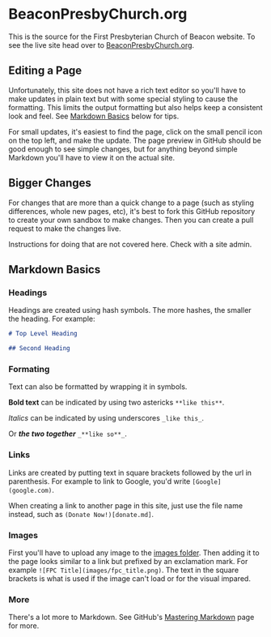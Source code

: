 # BeaconPresbyChurch.org

This is the source for the First Presbyterian Church of Beacon website.
To see the live site head over to [BeaconPresbyChurch.org](https://beaconpresbychurch.org).

## Editing a Page

Unfortunately, this site does not have a rich text editor so you'll have to make updates in plain text but with some special styling to cause the formatting.
This limits the output formatting but also helps keep a consistent look and feel.
See [Markdown Basics](#Markdown-Basics) below for tips.

For small updates, it's easiest to find the page, click on the small pencil icon on the top left, and make the update.
The page preview in GitHub should be good enough to see simple changes, but for anything beyond simple Markdown you'll have to view it on the actual site.

## Bigger Changes

For changes that are more than a quick change to a page (such as styling differences, whole new pages, etc), 
it's best to fork this GitHub repository to create your own sandbox to make changes.
Then you can create a pull request to make the changes live.

Instructions for doing that are not covered here. Check with a site admin.

## Markdown Basics

### Headings
Headings are created using hash symbols. The more hashes, the smaller the heading.
For example:

```markdown
# Top Level Heading

## Second Heading
```

### Formating

Text can also be formatted by wrapping it in symbols. 

**Bold text** can be indicated by using two astericks `**like this**`.

_Italics_ can be indicated by using underscores `_like this_`.

Or _**the two together**_ `_**like so**_`.

### Links

Links are created by putting text in square brackets followed by the url in parenthesis.
For example to link to Google, you'd write `[Google](google.com)`.

When creating a link to another page in this site, just use the file name instead, such as `(Donate Now!)[donate.md]`.

### Images

First you'll have to upload any image to the [images folder](images). 
Then adding it to the page looks similar to a link but prefixed by an exclamation mark.
For example `![FPC Title](images/fpc_title.png)`. 
The text in the square brackets is what is used if the image can't load or for the visual impared.

### More

There's a lot more to Markdown. See GitHub's [Mastering Markdown](https://guides.github.com/features/mastering-markdown/) page for more.
